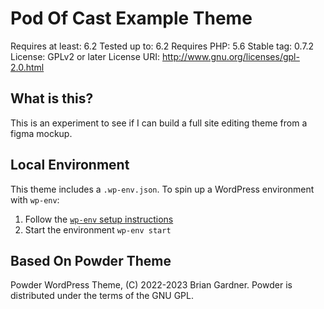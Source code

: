 # Pod Of Cast Example Theme

Requires at least: 6.2
Tested up to: 6.2
Requires PHP: 5.6
Stable tag: 0.7.2
License: GPLv2 or later
License URI: http://www.gnu.org/licenses/gpl-2.0.html

## What is this?

This is an experiment to see if I can build a full site editing theme from a figma mockup.

## Local Environment

This theme includes a `.wp-env.json`. To spin up a WordPress environment with `wp-env`:

1. Follow the [`wp-env` setup instructions](https://developer.wordpress.org/block-editor/reference-guides/packages/packages-env/#installation)
1. Start the environment `wp-env start`

## Based On Powder Theme

Powder WordPress Theme, (C) 2022-2023 Brian Gardner.
Powder is distributed under the terms of the GNU GPL.
